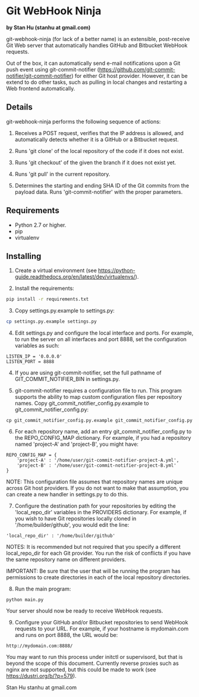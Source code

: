 # Git WebHook Ninja

__by Stan Hu (stanhu at gmail.com)__

git-webhook-ninja (for lack of a better name) is an extensible, post-receive
Git Web server that automatically handles GitHub and Bitbucket WebHook
requests.

Out of the box, it can automatically send e-mail notifications upon a Git push
event using git-commit-notifier
(https://github.com/git-commit-notifier/git-commit-notifier) for either Git host
provider.  However, it can be extend to do other tasks, such as pulling in
local changes and restarting a Web frontend automatically.

## Details

git-webhook-ninja performs the following sequence of actions:

1. Receives a POST request, verifies that the IP address is allowed, and
   automatically detects whether it is a GitHub or a Bitbucket request.

2. Runs 'git clone' of the local repository of the code if it does not exist.

3. Runs 'git checkout' of the given the branch if it does not exist yet.

4. Runs 'git pull' in the current repository.

5. Determines the starting and ending SHA ID of the Git commits from the payload data.
   Runs 'git-commit-notifier' with the proper parameters.

## Requirements

* Python 2.7 or higher.
* pip
* virtualenv

## Installing

1.  Create a virtual environment (see https://python-guide.readthedocs.org/en/latest/dev/virtualenvs/).

2.  Install the requirements:

```bash
pip install -r requirements.txt
```

3.  Copy settings.py.example to settings.py:

```bash
cp settings.py.example settings.py
```

4.  Edit settings.py and configure the local interface and ports.  For example, to run the
server on all interfaces and port 8888, set the configuration variables as such:
```
LISTEN_IP = '0.0.0.0'
LISTEN_PORT = 8888
```

4.  If you are using git-commit-notifier, set the full pathname of GIT_COMMIT_NOTIFIER_BIN in
settings.py.

5.  git-commit-notifier requires a configuration file to run.  This program supports the ability
to map custom configuration files per repository names.  Copy git_commit_notifier_config.py.example
to git_commit_notifier_config.py:

```
cp git_commit_notifier_config.py.example git_commit_notifier_config.py
```

6.  For each repository name, add an entry git_commit_notifier_config.py to the REPO_CONFIG_MAP
 dictionary.  For example, if you had a repository named 'project-A' and 'project-B', you might have:

```
REPO_CONFIG_MAP = {
    'project-A' : '/home/user/git-commit-notifier-project-A.yml',
    'project-B' : '/home/user/git-commit-notifier-project-B.yml'
}
```

NOTE: This configuration file assumes that repository names are unique across Git host providers.
If you do not want to make that assumption, you can create a new handler in settings.py
to do this.

7.  Configure the destination path for your repositories by editing the 'local_repo_dir'
variables in the PROVIDERS dictionary.  For example, if you wish to have Git repositories locally
cloned in '/home/builder/github', you would edit the line:

```
'local_repo_dir' : '/home/builder/github'
```

NOTES: It is recommended but not required that you specify a different
local_repo_dir for each Git provider.  You run the risk of conflicts if you
have the same repository name on different providers.

IMPORTANT: Be sure that the user that will be running the program has
permissions to create directories in each of the local repository directories.

8.  Run the main program:

```
python main.py
```

Your server should now be ready to receive WebHook requests.

9.  Configure your GitHub and/or Bitbucket repositories to send WebHook requests to your
URL.  For example, if your hostname is mydomain.com and runs on port 8888, the URL would be:

```
http://mydomain.com:8888/
```

You may want to run this process under initctl or supervisord, but that is beyond the scope
of this document.  Currently reverse proxies such as nginx are not supported, but this could
be made to work (see https://dustri.org/b/?p=579).

Stan Hu
stanhu at gmail.com
